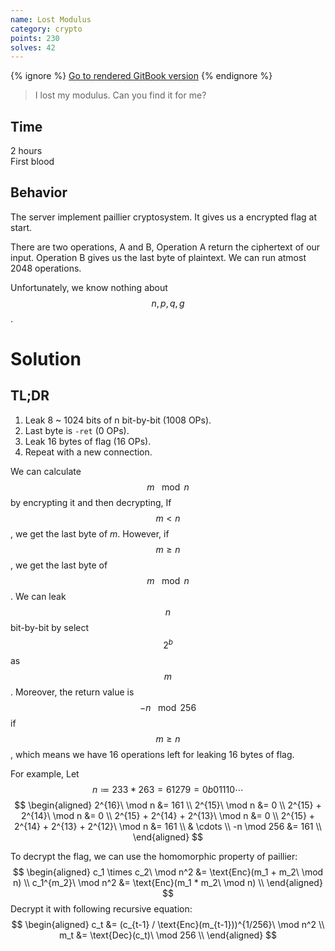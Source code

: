 ```yaml
---
name: Lost Modulus
category: crypto
points: 230
solves: 42
---
```


{% ignore %}
[Go to rendered GitBook version](https://sasdf.cf/ctf-tasks-writeup/)
{% endignore %}

> I lost my modulus. Can you find it for me?

## Time
2 hours  
First blood

## Behavior
The server implement paillier cryptosystem.
It gives us a encrypted flag at start.

There are two operations, A and B,
Operation A return the ciphertext of our input.
Operation B gives us the last byte of plaintext.
We can run atmost 2048 operations.

Unfortunately, we know nothing about $$n, p, q, g$$.


# Solution
## TL;DR
1. Leak 8 ~ 1024 bits of n bit-by-bit (1008 OPs).
2. Last byte is `-ret` (0 OPs).
3. Leak 16 bytes of flag (16 OPs).
4. Repeat with a new connection.

We can calculate $$m\ \mod n$$ by encrypting it and then decrypting,
If $$m < n$$, we get the last byte of $m$.
However, if $$m \ge n$$, we get the last byte of $$m\ \mod n$$.
We can leak $$n$$ bit-by-bit by select $$2^b$$ as $$m$$.
Moreover, the return value is $$-n \ \mod 256$$ if $$m \ge n$$,
which means we have 16 operations left for leaking 16 bytes of flag.

For example, Let $$n \coloneqq 233 * 263 = 61279 = 0b01110 \cdots$$
$$
\begin{aligned}
    2^{16}\ \mod n &= 161 \\
    2^{15}\ \mod n &= 0 \\
    2^{15} + 2^{14}\ \mod n &= 0 \\
    2^{15} + 2^{14} + 2^{13}\ \mod n &= 0 \\
    2^{15} + 2^{14} + 2^{13} + 2^{12}\ \mod n &= 161 \\
    & \cdots \\
    -n \mod 256 &= 161 \\
\end{aligned}
$$

To decrypt the flag,
we can use the homomorphic property of paillier:
$$
\begin{aligned}
    c_1 \times c_2\ \mod n^2 &= \text{Enc}(m_1 + m_2\ \mod n) \\
    c_1^{m_2}\ \mod n^2 &= \text{Enc}(m_1 * m_2\ \mod n) \\
\end{aligned}
$$
Decrypt it with following recursive equation:
$$
\begin{aligned}
    c_t &= (c_{t-1} / \text{Enc}(m_{t-1}))^{1/256}\ \mod n^2 \\
    m_t &= \text{Dec}(c_t)\ \mod 256 \\
\end{aligned}
$$
